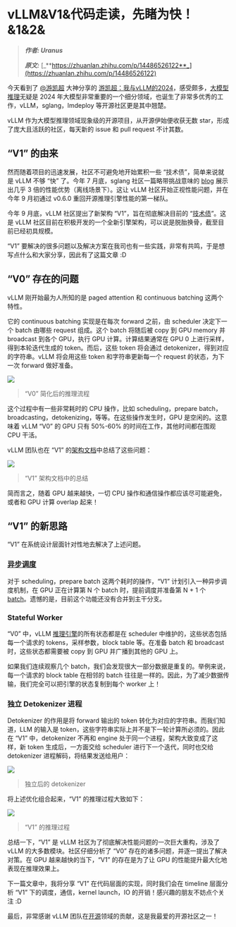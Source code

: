 # vLLM&V1&代码走读，先睹为快！&1&2&
> _**作者: Uranus**_
> 
> _**原文:**_ [_**https://zhuanlan.zhihu.com/p/14486526122**_](https://zhuanlan.zhihu.com/p/14486526122)

今天看到了 [@游凯超](https://www.zhihu.com/people/176cf88046a1cae595b55e12d58c95e9) 大神分享的 [游凯超：我与vLLM的2024](https://zhuanlan.zhihu.com/p/14430956145?utm_campaign=shareopn&utm_content=group1_article&utm_medium=social&utm_psn=1854945218031398913&utm_source=wechat_session)，感受颇多，[大模型推理](https://zhida.zhihu.com/search?content_id=251920041&content_type=Article&match_order=1&q=%E5%A4%A7%E6%A8%A1%E5%9E%8B%E6%8E%A8%E7%90%86&zhida_source=entity)无疑是 2024 年大模型非常重要的一个细分领域，也诞生了非常多优秀的工作，vLLM，sglang，lmdeploy 等开源社区更是其中翘楚。

vLLM 作为大模型推理领域现象级的开源项目，从开源伊始便收获无数 star，形成了庞大且活跃的社区，每天新的 issue 和 pull request 不计其数。

“V1” 的由来
--------

然而随着项目的迅速发展，社区不可避免地开始累积一些 “技术债”，简单来说就是 vLLM 不够 “快” 了。今年 7 月底，sglang 社区一篇略带挑战意味的 [blog](https://link.zhihu.com/?target=https%3A//lmsys.org/blog/2024-07-25-sglang-llama3/) 展示出几乎 3 倍的性能优势（离线场景下）。这让 vLLM 社区开始正视性能问题，并在今年 9 月初通过 v0.6.0 重回开源推理引擎性能的第一梯队。

今年 9 月底，vLLM 社区提出了新架构 “V1”，旨在彻底解决目前的 “[技术债](https://zhida.zhihu.com/search?content_id=251920041&content_type=Article&match_order=2&q=%E6%8A%80%E6%9C%AF%E5%80%BA&zhida_source=entity)”。这是 vLLM 社区目前在积极开发的一个全新引擎架构，可以说是脱胎换骨，截至目前已经初具规模。

“V1” 要解决的很多问题以及解决方案在我司也有一些实践，非常有共鸣，于是想写点什么和大家分享，因此有了这篇文章 :D

“V0” 存在的问题
----------

vLLM 刚开始最为人所知的是 paged attention 和 continuous batching 这两个特性。

它的 continuous batching 实现是在每次 forward 之前，由 scheduler 决定下一个 batch 由哪些 request 组成。这个 batch 将随后被 copy 到 GPU memory 并 broadcast 到各个 GPU，执行 GPU 计算。计算结果通常在 GPU 0 上进行采样，得到本轮迭代生成的 token。而后，这些 token 将会通过 detokenizer，得到对应的字符串。vLLM 将会用这些 token 和字符串更新每一个 request 的状态，为下一次 forward 做好准备。

![](1_vLLM&V1&代码走读，先睹为快！&1&2&_image.)

> “V0” 简化后的推理流程

这个过程中有一些非常耗时的 CPU 操作，比如 scheduling，prepare batch，broadcasting，detokenizing，等等。在这些操作发生时，GPU 是空闲的。这意味着 vLLM “V0” 的 GPU 只有 50%-60% 的时间在工作，其他时间都在围观 CPU 干活。

vLLM 团队也在 “V1” 的[架构文档](https://link.zhihu.com/?target=https%3A//github.com/vllm-project/vllm/issues/8779)中总结了这些问题：

![](3_vLLM&V1&代码走读，先睹为快！&1&2&_image.)

> “V1” 架构文档中的总结

简而言之，随着 GPU 越来越快，一切 CPU 操作和通信操作都应该尽可能避免，或者和 GPU 计算 overlap 起来！

“V1” 的新思路
---------

“V1” 在系统设计层面针对性地去解决了上述问题。

### [异步调度](https://zhida.zhihu.com/search?content_id=251920041&content_type=Article&match_order=1&q=%E5%BC%82%E6%AD%A5%E8%B0%83%E5%BA%A6&zhida_source=entity)

对于 scheduling，prepare batch 这两个耗时的操作，“V1” 计划引入一种异步调度机制，在 GPU 正在计算第 N 个 batch 时，提前调度并准备第 N + 1 个 [batch](https://zhida.zhihu.com/search?content_id=251920041&content_type=Article&match_order=8&q=batch&zhida_source=entity)。遗憾的是，目前这个功能还没有合并到主干分支。

### Stateful Worker

“V0” 中，vLLM [推理引擎](https://zhida.zhihu.com/search?content_id=251920041&content_type=Article&match_order=2&q=%E6%8E%A8%E7%90%86%E5%BC%95%E6%93%8E&zhida_source=entity)的所有状态都是在 scheduler 中维护的，这些状态包括每一个请求的 tokens，采样参数，block table 等。在准备 batch 和 broadcast 时，这些状态都需要被 copy 到 GPU 并广播到其他的 GPU 上。

如果我们连续观察几个 batch，我们会发现很大一部分数据是重复的。举例来说，每一个请求的 block table 在相邻的 batch 往往是一样的。因此，为了减少数据传输，我们完全可以把引擎的状态复制到每个 worker 上！

### 独立 Detokenizer 进程

Detokenizer 的作用是将 forward 输出的 token 转化为对应的字符串。而我们知道，LLM 的输入是 token，这些字符串实际上并不是下一轮计算所必须的。因此在 “V1” 中，detokenizer 不再和 engine 处于同一个进程，架构大致变成了这样，新 token 生成后，一方面交给 scheduler 进行下一个迭代，同时也交给 detokenizer 进程解码，将结果发送给用户：

![](2_vLLM&V1&代码走读，先睹为快！&1&2&_image.)

> 独立后的 detokenizer

将上述优化组合起来，“V1” 的推理过程大致如下：

![](vLLM&V1&代码走读，先睹为快！&1&2&_image.)

> “V1” 的推理过程

总结一下，“V1” 是 vLLM 社区为了彻底解决性能问题的一次巨大重构，涉及了 vLLM 的大多数模块。社区仔细分析了 “V0” 存在的诸多问题，并逐一提出了解决对策。在 GPU 越来越快的当下，“V1” 的存在是为了让 GPU 的性能提升最大化地表现在推理效果上。

下一篇文章中，我将分享 “V1” 在代码层面的实现，同时我们会在 timeline 层面分析 “V1” 下的调度，通信，kernel launch，IO 的开销！感兴趣的朋友不妨点个关注 :D

最后，非常感谢 vLLM 团队在[开源](https://zhida.zhihu.com/search?content_id=251920041&content_type=Article&match_order=5&q=%E5%BC%80%E6%BA%90&zhida_source=entity)领域的贡献，这是我最爱的开源社区之一！